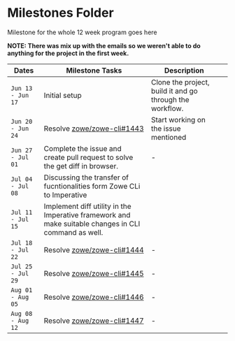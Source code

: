 # Milestones Folder
Milestone for the whole 12 week program goes here

**NOTE: There was mix up with the emails so we weren't able to do anything for the project in the first week.**

| Dates | Milestone Tasks | Description |  |
|---|---|---|---|
| `Jun 13 - Jun 17` | Initial setup | Clone the project, build it and go through the workflow. | 
| `Jun 20 - Jun 24` | Resolve [zowe/zowe-cli#1443](https://github.com/zowe/zowe-cli/issues/1443) | Start working on the issue mentioned |
| `Jun 27 - Jul 01` | Complete the issue and create pull request to solve the get diff in browser.  | - |
| `Jul 04 - Jul 08` | Discussing the transfer of fucntionalities form Zowe CLi to Imperative | |
| `Jul 11 - Jul 15` | Implement diff utility in the Imperative framework and make suitable changes in CLI command as well. |
| `Jul 18 - Jul 22` | Resolve [zowe/zowe-cli#1444](https://github.com/zowe/zowe-cli/issues/1444) | - |
| `Jul 25 - Jul 29` | Resolve [zowe/zowe-cli#1445](https://github.com/zowe/zowe-cli/issues/1445) | - |
| `Aug 01 - Aug 05` | Resolve [zowe/zowe-cli#1446](https://github.com/zowe/zowe-cli/issues/1446) | - |
| `Aug 08 - Aug 12` | Resolve [zowe/zowe-cli#1447](https://github.com/zowe/zowe-cli/issues/1447) | - |